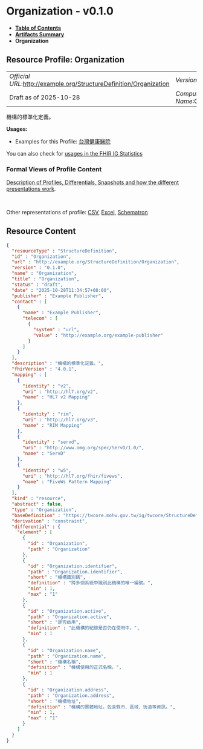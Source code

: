# Organization - v0.1.0

* [**Table of Contents**](toc.md)
* [**Artifacts Summary**](artifacts.md)
* **Organization**

## Resource Profile: Organization 

| | |
| :--- | :--- |
| *Official URL*:http://example.org/StructureDefinition/Organization | *Version*:0.1.0 |
| Draft as of 2025-10-28 | *Computable Name*:Organization |

 
機構的標準化定義。 

**Usages:**

* Examples for this Profile: [台灣健康醫院](Organization-OrganizationExample.md)

You can also check for [usages in the FHIR IG Statistics](https://packages2.fhir.org/xig/fhir.example|current/StructureDefinition/Organization)

### Formal Views of Profile Content

 [Description of Profiles, Differentials, Snapshots and how the different presentations work](http://build.fhir.org/ig/FHIR/ig-guidance/readingIgs.html#structure-definitions). 

 

Other representations of profile: [CSV](StructureDefinition-Organization.csv), [Excel](StructureDefinition-Organization.xlsx), [Schematron](StructureDefinition-Organization.sch) 



## Resource Content

```json
{
  "resourceType" : "StructureDefinition",
  "id" : "Organization",
  "url" : "http://example.org/StructureDefinition/Organization",
  "version" : "0.1.0",
  "name" : "Organization",
  "title" : "Organization",
  "status" : "draft",
  "date" : "2025-10-28T11:34:57+08:00",
  "publisher" : "Example Publisher",
  "contact" : [
    {
      "name" : "Example Publisher",
      "telecom" : [
        {
          "system" : "url",
          "value" : "http://example.org/example-publisher"
        }
      ]
    }
  ],
  "description" : "機構的標準化定義。",
  "fhirVersion" : "4.0.1",
  "mapping" : [
    {
      "identity" : "v2",
      "uri" : "http://hl7.org/v2",
      "name" : "HL7 v2 Mapping"
    },
    {
      "identity" : "rim",
      "uri" : "http://hl7.org/v3",
      "name" : "RIM Mapping"
    },
    {
      "identity" : "servd",
      "uri" : "http://www.omg.org/spec/ServD/1.0/",
      "name" : "ServD"
    },
    {
      "identity" : "w5",
      "uri" : "http://hl7.org/fhir/fivews",
      "name" : "FiveWs Pattern Mapping"
    }
  ],
  "kind" : "resource",
  "abstract" : false,
  "type" : "Organization",
  "baseDefinition" : "https://twcore.mohw.gov.tw/ig/twcore/StructureDefinition/Organization-twcore",
  "derivation" : "constraint",
  "differential" : {
    "element" : [
      {
        "id" : "Organization",
        "path" : "Organization"
      },
      {
        "id" : "Organization.identifier",
        "path" : "Organization.identifier",
        "short" : "機構識別碼",
        "definition" : "跨多個系統中識別此機構的唯一編號。",
        "min" : 1,
        "max" : "1"
      },
      {
        "id" : "Organization.active",
        "path" : "Organization.active",
        "short" : "是否啟用",
        "definition" : "此機構的紀錄是否仍在使用中。",
        "min" : 1
      },
      {
        "id" : "Organization.name",
        "path" : "Organization.name",
        "short" : "機構名稱",
        "definition" : "機構使用的正式名稱。",
        "min" : 1
      },
      {
        "id" : "Organization.address",
        "path" : "Organization.address",
        "short" : "機構地址",
        "definition" : "機構的實體地址，包含縣市、區域、街道等資訊。",
        "min" : 1,
        "max" : "1"
      }
    ]
  }
}

```
